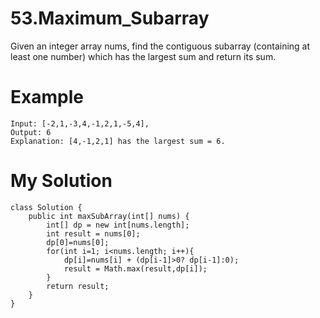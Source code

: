 # 53.Maximum_Subarray
Given an integer array nums, find the contiguous subarray (containing at least one number) which has the largest sum and return its sum.
# Example
```
Input: [-2,1,-3,4,-1,2,1,-5,4],
Output: 6
Explanation: [4,-1,2,1] has the largest sum = 6.
```
# My Solution
```
class Solution {
    public int maxSubArray(int[] nums) {
        int[] dp = new int[nums.length];
        int result = nums[0];
        dp[0]=nums[0];
        for(int i=1; i<nums.length; i++){
            dp[i]=nums[i] + (dp[i-1]>0? dp[i-1]:0);
            result = Math.max(result,dp[i]);
        }
        return result;
    }
}
```
